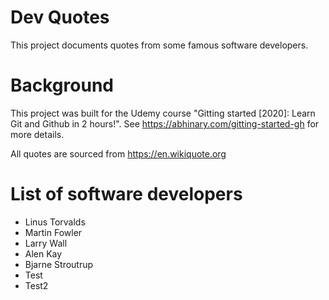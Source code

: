 # Dev Quotes

This project documents quotes from some famous software developers.

# Background

This project was built for the Udemy course "Gitting started [2020]: Learn Git
and Github in 2 hours!". See https://abhinary.com/gitting-started-gh for more
details.

All quotes are sourced from https://en.wikiquote.org

# List of software developers

- Linus Torvalds
- Martin Fowler
- Larry Wall
- Alen Kay
- Bjarne Stroutrup
- Test
- Test2
